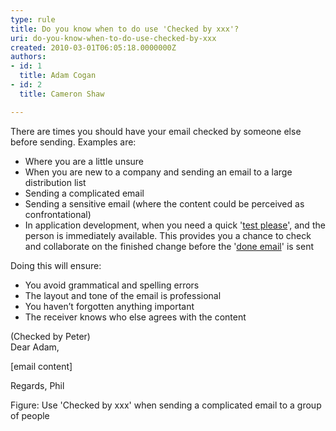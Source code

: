```yaml
---
type: rule
title: Do you know when to do use 'Checked by xxx'?
uri: do-you-know-when-to-do-use-checked-by-xxx
created: 2010-03-01T06:05:18.0000000Z
authors:
- id: 1
  title: Adam Cogan
- id: 2
  title: Cameron Shaw

---
```




<span class='intro'> ​There are times you should have your email checked by someone else before sending. Examples are&#58;<br>
 </span>

<ul>
    <li>Where you are a little unsure</li>
    <li>When you are new to a company and sending an email to a large distribution list</li>
    <li>Sending a complicated email</li>
    <li>Sending a sensitive email (where the content could be perceived as confrontational)</li><li>In application development,&#160;when you need a quick '<a href="/_layouts/15/FIXUPREDIRECT.ASPX?WebId=3dfc0e07-e23a-4cbb-aac2-e778b71166a2&amp;TermSetId=07da3ddf-0924-4cd2-a6d4-a4809ae20160&amp;TermId=d66a9404-2ca9-4d19-ad6c-df1618b4fc28">test please</a>',&#160;an​d the person is immediately&#160;available. This​ provides you a chance to check and collaborate on the finished change before the '<a href="/Pages/Done-GiveDetailsAndDelete.aspx">done&#160;email</a>'&#160;is sent</li>
</ul>
<p>Doing this will ensure&#58;​</p>
<ul>
    <li>You avoid grammatical and spelling errors </li>
    <li>The layout and tone of the email is professional </li>
    <li>You haven’t forgotten anything important </li>
    <li>The receiver knows who else agrees with the content </li>
</ul>
<div class="ms-rteCustom-GreyBox">
<p>
(Checked by Peter)&#160;<br>
Dear Adam,</p>
<p>[email content]
</p>
<p>Regards, Phil 
</p>
</div>
<span class="ms-rteCustom-FigureNormal">Figure&#58; Use 'Checked by xxx' when sending a complicated email to a group of people </span>



